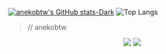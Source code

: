 [![anekobtw's GitHub stats-Dark](https://github-readme-stats.vercel.app/api?username=anekobtw&show_icons=true&theme=dark#gh-dark-mode-only)](https://github.com/anuraghazra/github-readme-stats#gh-dark-mode-only)
![Top Langs](https://github-readme-stats.vercel.app/api/top-langs/?username=anekobtw&hide_progress=true)

> // anekobtw


<div align="center">
  <img src="https://img.shields.io/badge/@anekobtw__-blue?logo=discord&logoColor=white&style=for-the-badge"/>
  <a href="https://t.me/anekobtw">
    <img src="https://img.shields.io/badge/-%40anekobtw-blue?logo=telegram&logoColor=white&style=for-the-badge"/>
  </a>
</div>
